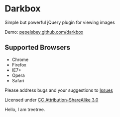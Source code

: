 # Darkbox
Simple but powerful jQuery plugin for viewing images

Demo: [pepelsbey.github.com/darkbox](http://pepelsbey.github.com/darkbox/)

## Supported Browsers

* Chrome
* Firefox
* IE7+
* Opera
* Safari

Please address bugs and your suggestions to [Issues](http://github.com/pepelsbey/darkbox/issues)

Licensed under [CC Attribution-ShareAlike 3.0](http://creativecommons.org/licenses/by-sa/3.0/)

Hello, I am treetree.

